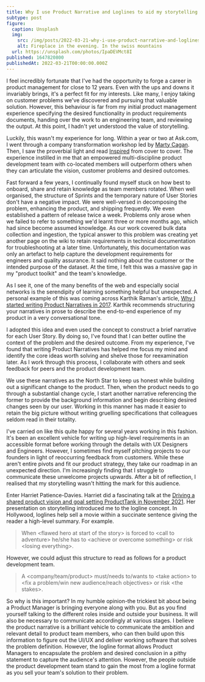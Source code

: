 ```yaml
---
title: Why I use Product Narrative and Loglines to aid my storytelling
subtype: post
figure:
  caption: Unsplash
  img:
    src: /img/posts/2022-03-21-why-i-use-product-narrative-and-loglines-to-aid-my-storytelling.jpg
    alt: Fireplace in the evening. In the swiss mountains
  url: https://unsplash.com/photos/IpaDEVMct8I
published: 1647820800
publishedAt: 2022-03-21T00:00:00.000Z
---
```

I feel incredibly fortunate that I've had the opportunity to forge a career in product management for close to 12 years. Even with the ups and downs it invariably brings, it's a perfect fit for my interests. Like many, I enjoy taking on customer problems we've discovered and pursuing that valuable solution. However, this behaviour is far from my initial product management experience specifying the desired functionality in product requirements documents, handing over the work to an engineering team, and reviewing the output. At this point, I hadn't yet understood the value of storytelling.

Luckily, this wasn't my experience for long. Within a year or two at Ask.com, I went through a company transformation workshop led by [Marty Cagan](https://www.linkedin.com/in/cagan/). Then, I saw the proverbial light and read [Inspired](https://svpg.com/inspired-how-to-create-products-customers-love/) from cover to cover. The experience instilled in me that an empowered multi-discipline product development team with co-located members will outperform others when they can articulate the vision, customer problems and desired outcomes.

Fast forward a few years, I continually found myself stuck on how best to onboard, share and retain knowledge as team members rotated. When well organised, the structure of Sprints and the temporary nature of User Stories don't have a negative impact. We were well-versed in decomposing the problem, enhancing the product, and shipping frequently. We even established a pattern of release twice a week. Problems only arose when we failed to refer to something we'd learnt three or more months ago, which had since become assumed knowledge. As our work covered bulk data collection and ingestion, the typical answer to this problem was creating yet another page on the wiki to retain requirements in technical documentation for troubleshooting at a later time. Unfortunately, this documentation was only an artefact to help capture the development requirements for engineers and quality assurance. It said nothing about the customer or the intended purpose of the dataset. At the time, I felt this was a massive gap in my "product toolkit" and the team's knowledge.

As I see it, one of the many benefits of the web and especially social networks is the serendipity of learning something helpful but unexpected. A personal example of this was coming across Karthik Raman's article, [Why I started writing Product Narratives in 2017](https://www.linkedin.com/pulse/why-i-started-writing-product-narratives-karthik-raman/). Karthik recommends structuring your narratives in prose to describe the end-to-end experience of my product in a very conversational tone.

I adopted this idea and even used the concept to construct a brief narrative for each User Story. By doing so, I've found that I can better outline the context of the problem and the desired outcome. From my experience, I've found that writing Product Narratives has helped me focus my mind and identify the core ideas worth solving and shelve those for reexamination later. As I work through this process, I collaborate with others and seek feedback for peers and the product development team.

We use these narratives as the North Star to keep us honest while building out a significant change to the product. Then, when the product needs to go through a substantial change cycle, I start another narrative referencing the former to provide the background information and begin describing desired changes seen by our user. Working in this manner has made it easier to retain the big picture without writing gruelling specifications that colleagues seldom read in their totality.

I've carried on like this quite happy for several years working in this fashion. It's been an excellent vehicle for writing up high-level requirements in an accessible format before working through the details with UX Designers and Engineers. However, I sometimes find myself pitching projects to our founders in light of reoccurring feedback from customers. While these aren't entire pivots and fit our product strategy, they take our roadmap in an unexpected direction. I'm increasingly finding that I struggle to communicate these unwelcome projects upwards. After a bit of reflection, I realised that my storytelling wasn't hitting the mark for this audience.

Enter Harriet Patience-Davies. Harriet did a fascinating talk at the [Driving a shared product vision and goal setting ProductTank in November 2021](https://youtu.be/yZN6IYciwU8?start=859&end=1452). Her presentation on storytelling introduced me to the logline concept. In Hollywood, loglines help sell a movie within a succinate sentence giving the reader a high-level summary. For example.

>    When &lt;flawed hero at start of the story&gt; is forced to &lt;call to adventure&gt; he/she has to &lt;achieve or overcome something&gt; or risk &lt;losing everything&gt;.

However, we could adjust this structure to read as follows for a product development team.

>    A &lt;company/team/product&gt; must/needs to/wants to &lt;take action&gt; to &lt;fix a problem/win new audience/reach objectives&gt; or risk &lt;the stakes&gt;.

So why is this important? In my humble opinion-the trickiest bit about being a Product Manager is bringing everyone along with you. But as you find yourself talking to the different roles inside and outside your business. It will also be necessary to communicate accordingly at various stages. I believe the product narrative is a brilliant vehicle to communicate the ambition and relevant detail to product team members, who can then build upon this information to figure out the UI/UX and deliver working software that solves the problem definition. However, the logline format allows Product Managers to encapsulate the problem and desired conclusion in a pithy statement to capture the audience's attention. However, the people outside the product development team stand to gain the most from a logline format as you sell your team's solution to their problem.
